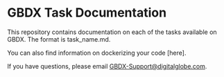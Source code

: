 # GBDX Task Documentation

This repository contains documentation on each of the tasks available on GBDX.
The format is task_name.md.

You can also find information on dockerizing your code [here].

If you have questions, please email GBDX-Support@digitalglobe.com.
